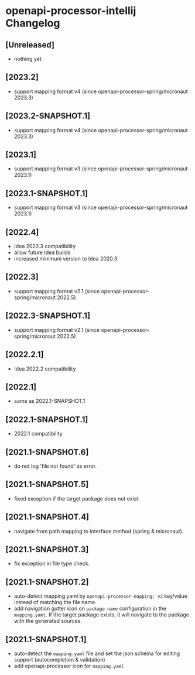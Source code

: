 <!-- Keep a Changelog guide -> https://keepachangelog.com -->

# openapi-processor-intellij Changelog

## [Unreleased]
- nothing yet

## [2023.2]
- support mapping format v4 (since openapi-processor-spring/micronaut 2023.3)

## [2023.2-SNAPSHOT.1]
- support mapping format v4 (since openapi-processor-spring/micronaut 2023.3)

## [2023.1]
- support mapping format v3 (since openapi-processor-spring/micronaut 2023.1)

## [2023.1-SNAPSHOT.1]
- support mapping format v3 (since openapi-processor-spring/micronaut 2023.1)

## [2022.4]
- Idea 2022.3 compatibility
- allow future Idea builds
- increased minimum version to Idea 2020.3

## [2022.3]
- support mapping format v2.1 (since openapi-processor-spring/micronaut 2022.5)

## [2022.3-SNAPSHOT.1]
- support mapping format v2.1 (since openapi-processor-spring/micronaut 2022.5)

## [2022.2.1]
- Idea 2022.2 compatibility

## [2022.1]
- same as 2022.1-SNAPSHOT.1

## [2022.1-SNAPSHOT.1]
- 2022.1 compatibility

## [2021.1-SNAPSHOT.6]
- do not log 'file not found' as error.

## [2021.1-SNAPSHOT.5]
- fixed exception if the target package does not exist.

## [2021.1-SNAPSHOT.4]
- navigate from path mapping to interface method (spring & micronaut).

## [2021.1-SNAPSHOT.3]
- fix exception in file type check.

## [2021.1-SNAPSHOT.2]
- auto-detect mapping.yaml by `openapi-processor-mapping: v2` key/value instead of matching the file name.
- add navigation gutter icon on `package-name` configuration in the `mapping.yaml`. If the target package exists, it will navigate to the package with the generated sources.

## [2021.1-SNAPSHOT.1]
- auto-detect the `mapping.yaml` file and set the json schema for editing support (autocompletion & validation)
- add openapi-processor icon for `mapping.yaml`
